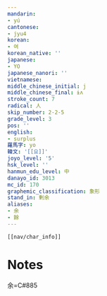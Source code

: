```yaml
---
mandarin:
- yú
cantonese:
- jyu4
korean:
- 여
korean_native: ''
japanese:
- YO
japanese_nanori: ''
vietnamese:
middle_chinese_initial: j
middle_chinese_final: ɨʌ
stroke_count: 7
radical: 人
skip_number: 2-2-5
grade_level: 3
pos: ''
english:
- surplus
羅馬字: yo
韓文: '[[요]]'
joyo_level: '5'
hsk_level: ''
hanmun_edu_level: 中
danayo_id: 3013
mc_id: 170
graphemic_classification: 象形
stand_in: 剰余
aliases:
- 余
- 餘
---
```

```meta-bind-embed
[[nav/char_info]]
```

# Notes
余=C#885
